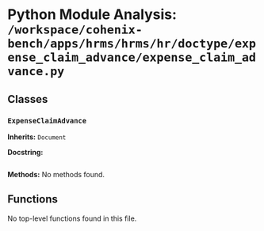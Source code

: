 # Python Module Analysis: `/workspace/cohenix-bench/apps/hrms/hrms/hr/doctype/expense_claim_advance/expense_claim_advance.py`

## Classes

### `ExpenseClaimAdvance`
**Inherits:** `Document`


**Docstring:**
```

```

**Methods:**
No methods found.




## Functions

No top-level functions found in this file.
